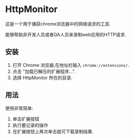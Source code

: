 # HttpMonitor

这是一个用于捕获chrome浏览器中的网络请求的工具.

能够帮助非开发人员或者QA人员来录制web应用的HTTP请求.

## 安装

1. 打开 Chrome 浏览器,在地址栏输入 ```chrome://extensions/```.
2. 点击 "加载已解压的扩展程序...".
3. 选择 HttpMonitor 所在的目录.

## 用法

使用非常简单: 

1. 单击扩展按钮
2. 执行要记录的操作
3. 在扩展按钮上再次单击就可下载录制结果.

